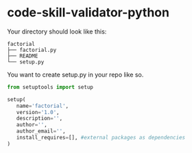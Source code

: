 # code-skill-validator-python
Your directory should look like this:
```
factorial
├── factorial.py
├── README
└── setup.py
```
You want to create setup.py in your repo like so.

```python
from setuptools import setup

setup(
   name='factorial',
   version='1.0',
   description='',
   author='',
   author_email='',
   install_requires=[], #external packages as dependencies
)
```
